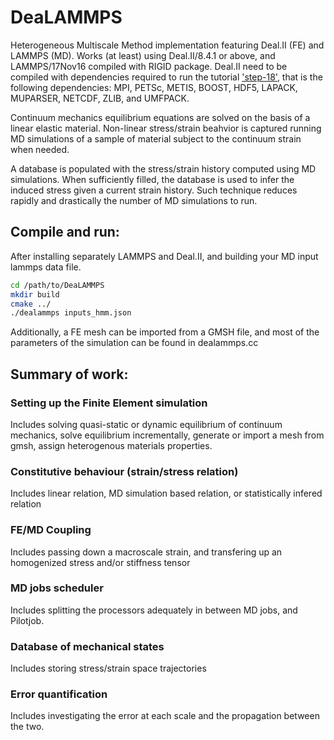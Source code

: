 # DeaLAMMPS
Heterogeneous Multiscale Method implementation featuring Deal.II (FE) and LAMMPS (MD). Works (at least) using Deal.II/8.4.1 or above, and LAMMPS/17Nov16 compiled with RIGID package. Deal.II need to be compiled with dependencies required to run the tutorial ['step-18'](https://www.dealii.org/8.4.1/doxygen/deal.II/step_18.html#ElasticProblemoutput_results), that is the following dependencies: MPI, PETSc, METIS, BOOST, HDF5, LAPACK, MUPARSER, NETCDF, ZLIB, and UMFPACK.

Continuum mechanics equilibrium equations are solved on the basis of a linear elastic material. Non-linear stress/strain beahvior is captured running MD simulations of a sample of material subject to the continuum strain when needed. 

A database is populated with the stress/strain history computed using MD simulations. When sufficiently filled, the database is used to infer the induced stress given a current strain history. Such technique reduces rapidly and drastically the number of MD simulations to run.

## Compile and run:
After installing separately LAMMPS and Deal.II, and building your MD input lammps data file.
```sh
cd /path/to/DeaLAMMPS
mkdir build
cmake ../
./dealammps inputs_hmm.json
```
Additionally, a FE mesh can be imported from a GMSH file, and most of the parameters of the simulation can be found in dealammps.cc

## Summary of work:

### Setting up the Finite Element simulation
Includes solving quasi-static or dynamic equilibrium of continuum mechanics, solve equilibrium incrementally, generate or import a mesh from gmsh, assign heterogenous materials properties.

### Constitutive behaviour (strain/stress relation)
Includes linear relation, MD simulation based relation, or statistically infered relation

### FE/MD Coupling
Includes passing down a macroscale strain, and transfering up an homogenized stress and/or stiffness tensor

### MD jobs scheduler
Includes splitting the processors adequately in between MD jobs, and Pilotjob.

### Database of mechanical states
Includes storing stress/strain space trajectories

### Error quantification
Includes investigating the error at each scale and the propagation between the two.
